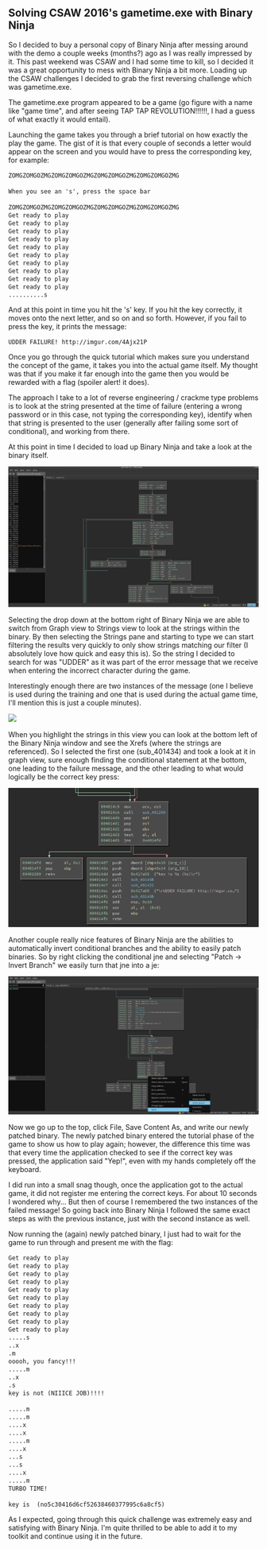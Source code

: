 ## Solving CSAW 2016's gametime.exe with Binary Ninja

So I decided to buy a personal copy of Binary Ninja after messing around with the demo a couple weeks (months?) ago as I was really impressed by it. This past weekend was CSAW and I had some time to kill, so I decided it was a great opportunity to mess with Binary Ninja a bit more. Loading up the CSAW challenges I decided to grab the first reversing challenge which was gametime.exe. 

The gametime.exe program appeared to be a game (go figure with a name like "game time", and after seeing TAP TAP REVOLUTION!!!!!!, I had a guess of what exactly it would entail).

Launching the game takes you through a brief tutorial on how exactly the play the game. The gist of it is that every couple of seconds a letter would appear on the screen and you would have to press the corresponding key, for example:

```
ZOMGZOMGOZMGZOMGZOMGOZMGZOMGZOMGOZMGZOMGZOMGOZMG

When you see an 's', press the space bar

ZOMGZOMGOZMGZOMGZOMGOZMGZOMGZOMGOZMGZOMGZOMGOZMG
Get ready to play
Get ready to play
Get ready to play
Get ready to play
Get ready to play
Get ready to play
Get ready to play
Get ready to play
Get ready to play
Get ready to play
..........s
```

And at this point in time you hit the 's' key. If you hit the key correctly, it moves onto the next letter, and so on and so forth. However, if you fail to press the key, it prints the message:

```
UDDER FAILURE! http://imgur.com/4Ajx21P
```

Once you go through the quick tutorial which makes sure you understand the concept of the game, it takes you into the actual game itself. My thought was that if you make it far enough into the game then you would be rewarded with a flag (spoiler alert! it does).

The approach I take to a lot of reverse engineering / crackme type problems is to look at the string presented at the time of failure (entering a wrong password or in this case, not typing the corresponding key), identify when that string is presented to the user (generally after failing some sort of conditional), and working from there.

At this point in time I decided to load up Binary Ninja and take a look at the binary itself. 

![](images/open.png)

Selecting the drop down at the bottom right of Binary Ninja we are able to switch from Graph view to Strings view to look at the strings within the binary. By then selecting the Strings pane and starting to type we can start filtering the results very quickly to only show strings matching our filter (I absolutely love how quick and easy this is). So the string I decided to search for was "UDDER" as it was part of the error message that we receive when entering the incorrect character during the game.

Interestingly enough there are two instances of the message (one I believe is used during the training and one that is used during the actual game time, I'll mention this is just a couple minutes).

![](strings.png)

When you highlight the strings in this view you can look at the bottom left of the Binary Ninja window and see the Xrefs (where the strings are referenced). So I selected the first one (sub_401434) and took a look at it in graph view, sure enough finding the conditional statement at the bottom, one leading to the failure message, and the other leading to what would logically be the correct key press:

![](images/conditional1.png)

Another couple really nice features of Binary Ninja are the abilities to automatically invert conditional branches and the ability to easily patch binaries. So by right clicking the conditional jne and selecting "Patch -> Invert Branch" we easily turn that jne into a je:

![](images/invert.png)

Now we go up to the top, click File, Save Content As, and write our newly patched binary. The newly patched binary entered the tutorial phase of the game to show us how to play again; however, the difference this time was that every time the application checked to see if the correct key was pressed, the application said "Yep!", even with my hands completely off the keyboard.

I did run into a small snag though, once the application got to the actual game, it did not register me entering the correct keys. For about 10 seconds I wondered why... But then of course I remembered the two instances of the failed message! So going back into Binary Ninja I followed the same exact steps as with the previous instance, just with the second instance as well. 

Now running the (again) newly patched binary, I just had to wait for the game to run through and present me with the flag:

```
Get ready to play
Get ready to play
Get ready to play
Get ready to play
Get ready to play
Get ready to play
Get ready to play
Get ready to play
Get ready to play
Get ready to play
.....s
..x
.m
ooooh, you fancy!!!
.....m
..x
.s
key is not (NIIICE JOB)!!!!

.....m
.....m
....x
....x
.....m
....x
...s
...s
....x
.....m
TURBO TIME!

key is  (no5c30416d6cf52638460377995c6a8cf5)
```

As I expected, going through this quick challenge was extremely easy and satisfying with Binary Ninja. I'm quite thrilled to be able to add it to my toolkit and continue using it in the future.